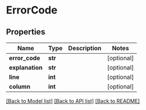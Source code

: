 # ErrorCode

## Properties
Name | Type | Description | Notes
------------ | ------------- | ------------- | -------------
**error_code** | **str** |  | [optional] 
**explanation** | **str** |  | [optional] 
**line** | **int** |  | [optional] 
**column** | **int** |  | [optional] 

[[Back to Model list]](../README.md#documentation-for-models) [[Back to API list]](../README.md#documentation-for-api-endpoints) [[Back to README]](../README.md)

